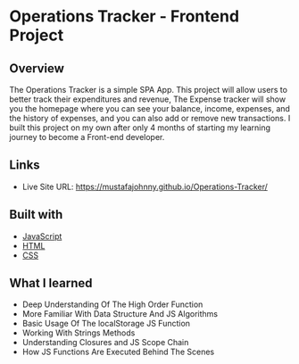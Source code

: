 # Operations Tracker - Frontend Project

## Overview
The Operations Tracker is a simple SPA App. This project will allow users to better track their expenditures and revenue, The Expense tracker will show you the homepage where you can see your balance, income, expenses, and the history of expenses, and you can also add or remove new transactions. I built this project on my own after only 4 months of starting my learning journey to become a Front-end developer.


## Links

- Live Site URL: https://mustafajohnny.github.io/Operations-Tracker/


## Built with

- [JavaScript](https://developer.mozilla.org/en-US/docs/Web/JavaScript)
- [HTML](https://developer.mozilla.org/en-US/docs/Web/HTML)
- [CSS](https://developer.mozilla.org/en-US/docs/Web/CSS)



## What I learned

- Deep Understanding Of The High Order Function
- More Familiar With Data Structure And JS Algorithms
- Basic Usage Of The localStorage JS Function 
- Working With Strings Methods
- Understanding Closures and JS Scope Chain
- How JS Functions Are Executed Behind The Scenes
